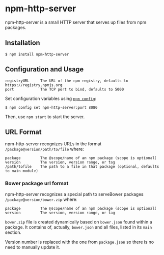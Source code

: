 # npm-http-server

npm-http-server is a small HTTP server that serves up files from npm packages.

## Installation

    $ npm install npm-http-server

## Configuration and Usage

    registryURL     The URL of the npm registry, defaults to https://registry.npmjs.org
    port            The TCP port to bind, defaults to 5000

Set configuration variables using [`npm config`](https://docs.npmjs.com/cli/config):

    $ npm config set npm-http-server:port 8080

Then, use `npm start` to start the server.

## URL Format

npm-http-server recognizes URLs in the format `/package@version/path/to/file` where:

    package         The @scope/name of an npm package (scope is optional)
    version         The version, version range, or tag
    /path/tofile    The path to a file in that package (optional, defaults to main module)

### Bower package url format

npm-http-server recognizes a special path to serveBower packages `/package@version/bower.zip` where:

    package         The @scope/name of an npm package (scope is optional)
    version         The version, version range, or tag

`bower.zip` file is created dynamically based on `bower.json` found within a package.
It contains of, actually, `bower.json` and all files, listed in its `main` section.

Version number is replaced with the one from `package.json` so there is no need
to manually update it.
